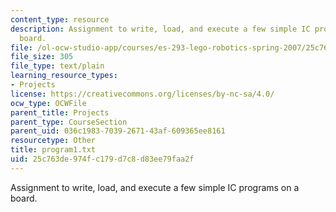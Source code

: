 ```yaml
---
content_type: resource
description: Assignment to write, load, and execute a few simple IC programs on a
  board.
file: /ol-ocw-studio-app/courses/es-293-lego-robotics-spring-2007/25c763de974fc179d7c8d83ee79faa2f_program1.txt
file_size: 305
file_type: text/plain
learning_resource_types:
- Projects
license: https://creativecommons.org/licenses/by-nc-sa/4.0/
ocw_type: OCWFile
parent_title: Projects
parent_type: CourseSection
parent_uid: 036c1983-7039-2671-43af-609365ee8161
resourcetype: Other
title: program1.txt
uid: 25c763de-974f-c179-d7c8-d83ee79faa2f
---
```

Assignment to write, load, and execute a few simple IC programs on a board.